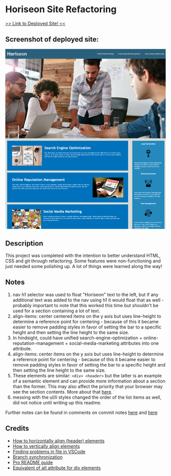 # Horiseon Site Refactoring

[>> Link to Deployed Site! <<](https://ssnakeoil.github.io/refactoring-html-css/)

## Screenshot of deployed site:

![site screenshot](./assets/images/refactor-html-css-live-site-screenshot.png)

## Description

This project was completed with the intention to better understand HTML, CSS and git through refactoring. Some features were non-functioning and just needed some polishing up. A lot of things were learned along the way!

## Notes

1. nav h1 selector was used to float "Horiseon" text to the left, but if any additional text was added to the nav using h1 it would float that as well - probably important to note that this worked this time but shouldn't be used for a section containing a lot of text.
2. align-items: center centered items on the y axis but uses line-height to determine a reference point for centering - because of this it became easier to remove padding styles in favor of setting the bar to a specific height and then setting the line height to the same size.
3. In hindsight, could have unified search-engine-optimization + online-reputation-management + social-media-marketing attributes into one attribute.
4. align-items: center items on the y axis but uses line-height to determine a reference point for centering - because of this it became easier to remove padding styles in favor of setting the bar to a specific height and then setting the line height to the same size.
5. These elements are similar: `<div> <header>` but the latter is an example of a semantic element and can provide more information about a section than the former. This may also affect the priority that your browser may see the section contents. More about that [here](https://www.w3schools.com/html/html5_semantic_elements.asp).
6. messing with the ul/li styles changed the order of the list items as well, did not notice until writing up this readme.

 Further notes can be found in comments on commit notes [here](https://github.com/ssnakeoil/refactoring-html-css/commit/e83a6b30a91059a13b5212e23189b82ebe4d6873#commitcomment-86926023) and [here](https://github.com/ssnakeoil/refactoring-html-css/commit/12df748ee21d7816b80e5cd51aa91f6651848674#commitcomment-86925974)

## Credits

- [How to horizontally align (header) elements](https://stackoverflow.com/questions/20887702/horizontal-align-html-header-elements)
- [How to vertically align elements](https://stackoverflow.com/questions/79461/how-can-i-vertically-align-elements-in-a-div)
- [Finding problems in file in VSCode](https://stackoverflow.com/questions/58017905/how-to-find-out-problems-in-this-file-errors-in-vs-code)
- [Branch synchronization](https://docs.github.com/en/desktop/contributing-and-collaborating-using-github-desktop/keeping-your-local-repository-in-sync-with-github/syncing-your-branch)
- [Pro README guide](https://coding-boot-camp.github.io/full-stack/github/professional-readme-guide)
- [Equivalent of alt attribute for div elements](https://thewebdev.info/2021/08/21/what-is-the-equivalent-of-the-alt-attribute-for-div-elements/#:~:text=for%20div%20Elements-,To%20add%20the%20equivalent%20of%20the%20“alt”%20attribute%20for%20div,alt%20attribute%20to%20the%20div.)
